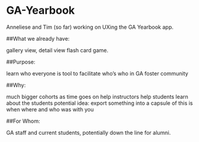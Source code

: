 # GA-Yearbook
Anneliese and Tim (so far) working on UXing the GA Yearbook app.

##What we already have:

gallery view, detail view
flash card game.

##Purpose:

learn who everyone is
tool to facilitate who’s who in GA
foster community

##Why:

much bigger cohorts as time goes on
help instructors
help students learn about the students
potential idea: export something into a capsule of this is when where and who was with you


##For Whom:

GA staff and current students,
potentially down the line for alumni.
